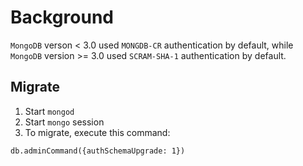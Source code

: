 # Background
`MongoDB` verson < 3.0 used `MONGDB-CR` authentication by default, while `MongoDB` version >= 3.0 used `SCRAM-SHA-1` authentication by default.

## Migrate
1. Start `mongod`
2. Start `mongo` session
3. To migrate, execute this command:
```
db.adminCommand({authSchemaUpgrade: 1})
```